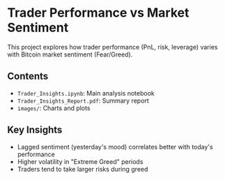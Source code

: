 # Trader Performance vs Market Sentiment

This project explores how trader performance (PnL, risk, leverage) varies with Bitcoin market sentiment (Fear/Greed).

## Contents

- `Trader_Insights.ipynb`: Main analysis notebook
- `Trader_Insights_Report.pdf`: Summary report
- `images/`: Charts and plots

## Key Insights

- Lagged sentiment (yesterday's mood) correlates better with today's performance
- Higher volatility in "Extreme Greed" periods
- Traders tend to take larger risks during greed
